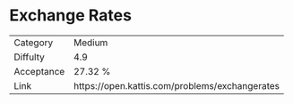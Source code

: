 # Exchange Rates

<table>
    <tr>
        <td>Category</td>
        <td>Medium</td>
    </tr>
    <tr>
        <td>Diffulty</td>
        <td>4.9</td>
    </tr>
    <tr>
        <td>Acceptance</td>
        <td>27.32 %</td>
    </tr>
    <tr>
        <td>Link</td>
        <td>https://open.kattis.com/problems/exchangerates</td>
    </tr>
</table>